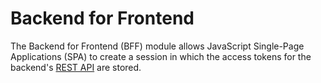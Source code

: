 # Backend for Frontend

The Backend for Frontend (BFF) module allows JavaScript Single-Page Applications (SPA) to create a session
in which the access tokens for the backend's [REST API](1) are stored.

[1]: https://en.wikipedia.org/wiki/Representational_state_transfer
